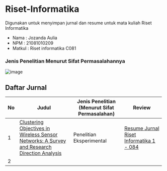 # Riset-Informatika
Digunakan untuk menyimpan jurnal dan resume untuk mata kuliah Riset Informatika

- Nama    : Jozanda Aulia
- NPM     : 21081010209
- Matkul  : Riset informatika C081

### Jenis Penelitian Menurut Sifat Permasalahannya
![image](https://github.com/user-attachments/assets/4012dae4-3002-40f4-80b4-ec75553d1982)


## Daftar Jurnal
| No | Judul | Jenis Penelitian (Menurut Sifat Permasalahan) | Review |
| -- | ----- | ----------------------------------- | ------ |
| 1  | [Clustering Objectives in Wireless Sensor Networks: A Survey and Research Direction Analysis](https://doi.org/10.1016/j.comnet.2020.107376) | Penelitian Eksperimental | [Resume Jurnal Riset Informatika 1 - 084](https://github.com/marchelp/Riset-Informatika/blob/main/Resume%20Jurnal%20Riset%20Informatika%201%20-%20084.pdf) |
| 2  |
